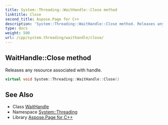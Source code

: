 ```yaml
---
title: System::Threading::WaitHandle::Close method
linktitle: Close
second_title: Aspose.Page for C++
description: 'System::Threading::WaitHandle::Close method. Releases any resource associated with handle in C++.'
type: docs
weight: 500
url: /cpp/system.threading/waithandle/close/
---
```

## WaitHandle::Close method


Releases any resource associated with handle.

```cpp
virtual void System::Threading::WaitHandle::Close()
```

## See Also

* Class [WaitHandle](../)
* Namespace [System::Threading](../../)
* Library [Aspose.Page for C++](../../../)
